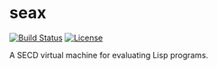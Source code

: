 seax
====

[![Build Status](https://img.shields.io/travis/hawkw/seax.svg?style=flat-square)](https://travis-ci.org/hawkw/seax) [![License](https://img.shields.io/badge/license-MIT-blue.svg?style=flat-square)](https://github.com/hawkw/seax/LICENSE)

A SECD virtual machine for evaluating Lisp programs.